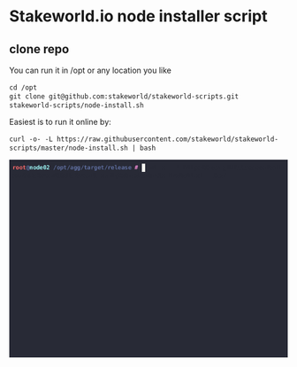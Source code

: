 # Stakeworld.io node installer script

## clone repo

You can run it in /opt or any location you like

```
cd /opt
git clone git@github.com:stakeworld/stakeworld-scripts.git
stakeworld-scripts/node-install.sh
```

Easiest is to run it online by:
```
curl -o- -L https://raw.githubusercontent.com/stakeworld/stakeworld-scripts/master/node-install.sh | bash
```
![](node-install.gif)
